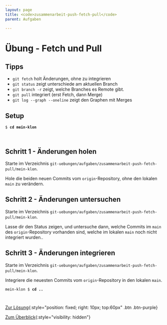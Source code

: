 ```yaml
---
layout: page
title: <code>zusammenarbeit-push-fetch-pull</code>
parent: Aufgaben

---
```

# Übung - Fetch und Pull


## Tipps

* `git fetch` holt Änderungen, ohne zu integrieren
* `git status` zeigt unterschiede am aktuellen Branch
* `git branch -r` zeigt, welche Branches es Remote gibt.
* `git pull` integriert (erst Fetch, dann Merge)
* `git log --graph --oneline` zeigt den Graphen mit Merges

## Setup
                  


<pre><code>$ <b>cd mein-klon</b><br><br><br></code></pre>


<!--UEB-Fetch und Pull--><h2>Schritt 1 - Änderungen holen</h2>

Starte im Verzeichnis `git-uebungen/aufgaben/zusammenarbeit-push-fetch-pull/mein-klon`.

Hole die beiden neuen Commits vom `origin`-Repository,
ohne den lokalen `main` zu verändern.

<!--UEB-Fetch und Pull--><h2>Schritt 2 - Änderungen untersuchen</h2>

Starte im Verzeichnis `git-uebungen/aufgaben/zusammenarbeit-push-fetch-pull/mein-klon`.

Lasse dir den Status zeigen,
und untersuche dann,
welche Commits im `main` des `origin`-Repository vorhanden sind,
welche im lokalen `main` noch nicht integriert wurden..

<!--UEB-Fetch und Pull--><h2>Schritt 3 - Änderungen integrieren</h2>

Starte im Verzeichnis `git-uebungen/aufgaben/zusammenarbeit-push-fetch-pull/mein-klon`.

Integriere die neuesten Commits vom `origin`-Repository
in den lokalen `main`.


<pre><code>mein-klon $ <b>cd ..</b><br><br><br></code></pre>


[Zur Lösung](loesung-zusammenarbeit-push-fetch-pull.html){:style="position: fixed; right: 10px; top:60px" .btn .btn-purple}

[Zum Überblick](../../ueberblick.html){:style="visibility: hidden"}

